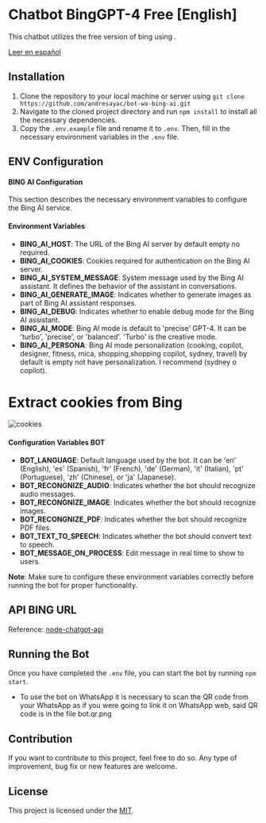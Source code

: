 # Chatbot BingGPT-4 Free [English]

This chatbot utilizes the free version of bing using .

[Leer en español](README.es.md)

## Installation

1. Clone the repository to your local machine or server using `git clone https://github.com/andresayac/bot-wa-bing-ai.git`
2. Navigate to the cloned project directory and run `npm install` to install all the necessary dependencies.
3. Copy the `.env.example` file and rename it to `.env`. Then, fill in the necessary environment variables in the `.env` file.

## ENV Configuration
#### BING AI Configuration
This section describes the necessary environment variables to configure the Bing AI service.

#### Environment Variables
- **BING_AI_HOST**: The URL of the Bing AI server by default empty no required.
- **BING_AI_COOKIES**: Cookies required for authentication on the Bing AI server.
- **BING_AI_SYSTEM_MESSAGE**: System message used by the Bing AI assistant. It defines the behavior of the assistant in conversations.
- **BING_AI_GENERATE_IMAGE**: Indicates whether to generate images as part of Bing AI assistant responses.
- **BING_AI_DEBUG**: Indicates whether to enable debug mode for the Bing AI assistant.
- **BING_AI_MODE**: Bing AI mode is default to 'precise' GPT-4. It can be 'turbo', 'precise', or 'balanced'. 'Turbo' is the creative mode.
- **BING_AI_PERSONA**: Bing AI mode personalization (cooking, copilot, designer, fitness, mica, shopping,shopping copilot, sydney, travel) by default is empty not have personalization. I recommend (sydney o copilot).

# Extract cookies from Bing
![cookies](https://raw.githubusercontent.com/andresayac/bot-wa-bing-ai/main/cookies-bing.gif)

#### Configuration Variables BOT
- **BOT_LANGUAGE**: Default language used by the bot. It can be 'en' (English), 'es' (Spanish), 'fr' (French), 'de' (German), 'it' (Italian), 'pt' (Portuguese), 'zh' (Chinese), or 'ja' (Japanese).
- **BOT_RECONGNIZE_AUDIO**: Indicates whether the bot should recognize audio messages.
- **BOT_RECONGNIZE_IMAGE**: Indicates whether the bot should recognize images.
- **BOT_RECONGNIZE_PDF**: Indicates whether the bot should recognize PDF files.
- **BOT_TEXT_TO_SPEECH**: Indicates whether the bot should convert text to speech.
- **BOT_MESSAGE_ON_PROCESS**: Edit message in real time to show to users.

**Note**: Make sure to configure these environment variables correctly before running the bot for proper functionality.

## API BING URL

Reference: [node-chatgpt-api](https://github.com/Richard-Weiss/node-chatgpt-api)

## Running the Bot
Once you have completed the `.env` file, you can start the bot by running `npm start`.
- To use the bot on WhatsApp it is necessary to scan the QR code from your WhatsApp as if you were going to link it on WhatsApp web, said QR code is in the file bot.qr.png

## Contribution
If you want to contribute to this project, feel free to do so. Any type of improvement, bug fix or new features are welcome.

## License
This project is licensed under the [MIT](LICENSE).
